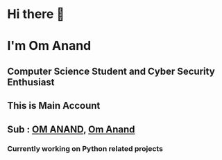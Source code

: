 # Hi there 👋
# I'm Om Anand

## Computer Science Student and Cyber Security Enthusiast

## This is Main Account

## Sub : [OM ANAND](https://github.com/om-anand98), [Om Anand](https://github.com/om-anand)

### Currently working on Python related projects

<!--
**om-anand-official/om-anand-official** is a ✨ _special_ ✨ repository because its `README.md` (this file) appears on your GitHub profile.

Here are some ideas to get you started:

- 🔭 I’m currently working on ...
- 🌱 I’m currently learning ...
- 👯 I’m looking to collaborate on ...
- 🤔 I’m looking for help with ...
- 💬 Ask me about ...
- 📫 How to reach me: ...
- 😄 Pronouns: ...
- ⚡ Fun fact: ...
-->
